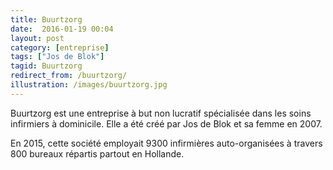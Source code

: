 ```yaml
---
title: Buurtzorg
date:  2016-01-19 00:04
layout: post
category: [entreprise]
tags: ["Jos de Blok"]
tagid: Buurtzorg
redirect_from: /buurtzorg/
illustration: /images/buurtzorg.jpg
---
```


Buurtzorg est une entreprise à but non lucratif spécialisée dans les soins infirmiers à dominicile. Elle a été créé par Jos de Blok et sa femme en 2007.

En 2015, cette société employait 9300 infirmières auto-organisées à travers 800 bureaux répartis partout en Hollande.

